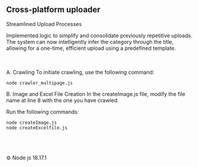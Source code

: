 ## Cross-platform uploader

Streamlined Upload Processes

Implemented logic to simplify and consolidate previously repetitive uploads. <br>
The system can now intelligently infer the category through the title, <br> allowing for a one-time, efficient upload using a predefined template. <br>
<br>
<br>

A. Crawling
  To initiate crawling, use the following command:
  ```
  node crawler_multipage.js
  ```

B. Image and Excel File Creation
  In the createImage.js file, modify the file name at line 8 with the one you have crawled.
  
  Run the following commands:
  ```
  node createImage.js
  node createExcelfile.js
  ```




<br>
<br>
<br>
⚙️ 
Node js 18.17.1

